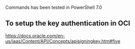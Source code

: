 Commands has been tested in PowerShell 7.0

## To setup the key authentication in OCI
https://docs.oracle.com/en-us/iaas/Content/API/Concepts/apisigningkey.htm#five
